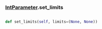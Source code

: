 ### [IntParameter](IntParameter.md).set_limits

```py

def set_limits(self, limits=(None, None))

```


